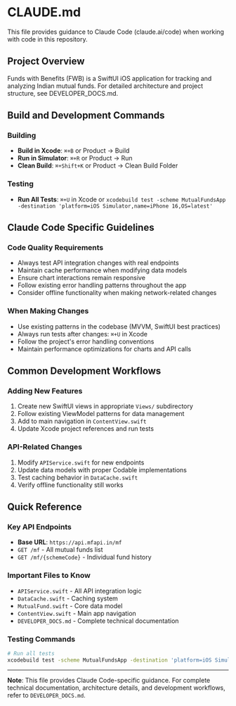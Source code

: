 # CLAUDE.md

This file provides guidance to Claude Code (claude.ai/code) when working with code in this repository.

## Project Overview

Funds with Benefits (FWB) is a SwiftUI iOS application for tracking and analyzing Indian mutual funds. For detailed architecture and project structure, see DEVELOPER_DOCS.md.

## Build and Development Commands

### Building
- **Build in Xcode**: `⌘+B` or Product → Build
- **Run in Simulator**: `⌘+R` or Product → Run  
- **Clean Build**: `⌘+Shift+K` or Product → Clean Build Folder

### Testing
- **Run All Tests**: `⌘+U` in Xcode or `xcodebuild test -scheme MutualFundsApp -destination 'platform=iOS Simulator,name=iPhone 16,OS=latest'`

## Claude Code Specific Guidelines

### Code Quality Requirements
- Always test API integration changes with real endpoints
- Maintain cache performance when modifying data models
- Ensure chart interactions remain responsive
- Follow existing error handling patterns throughout the app
- Consider offline functionality when making network-related changes

### When Making Changes
- Use existing patterns in the codebase (MVVM, SwiftUI best practices)
- Always run tests after changes: `⌘+U` in Xcode
- Follow the project's error handling conventions
- Maintain performance optimizations for charts and API calls

## Common Development Workflows

### Adding New Features
1. Create new SwiftUI views in appropriate `Views/` subdirectory
2. Follow existing ViewModel patterns for data management
3. Add to main navigation in `ContentView.swift`
4. Update Xcode project references and run tests

### API-Related Changes
1. Modify `APIService.swift` for new endpoints
2. Update data models with proper Codable implementations
3. Test caching behavior in `DataCache.swift`
4. Verify offline functionality still works

## Quick Reference

### Key API Endpoints
- **Base URL**: `https://api.mfapi.in/mf`
- `GET /mf` - All mutual funds list
- `GET /mf/{schemeCode}` - Individual fund history

### Important Files to Know
- `APIService.swift` - All API integration logic
- `DataCache.swift` - Caching system
- `MutualFund.swift` - Core data model
- `ContentView.swift` - Main app navigation
- `DEVELOPER_DOCS.md` - Complete technical documentation

### Testing Commands
```bash
# Run all tests
xcodebuild test -scheme MutualFundsApp -destination 'platform=iOS Simulator,name=iPhone 16,OS=latest'
```

---

**Note**: This file provides Claude Code-specific guidance. For complete technical documentation, architecture details, and development workflows, refer to `DEVELOPER_DOCS.md`.